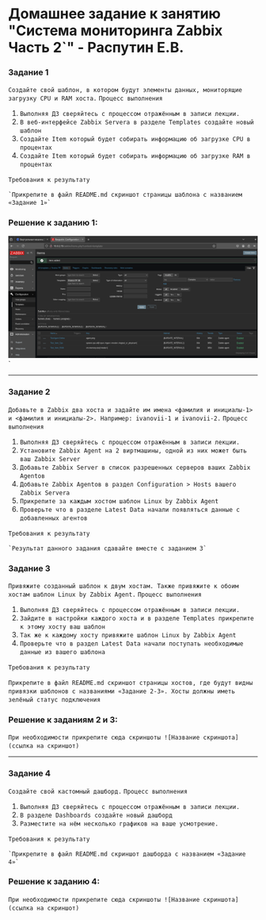 # Домашнее задание к занятию "Система мониторинга Zabbix Часть 2`" - Распутин Е.В.

### Задание 1

`Создайте свой шаблон, в котором будут элементы данных, мониторящие загрузку CPU и RAM хоста.`
`Процесс выполнения`

1. `Выполняя ДЗ сверяйтесь с процессом отражённым в записи лекции.`
2. `В веб-интерфейсе Zabbix Servera в разделе Templates создайте новый шаблон`
3. `Создайте Item который будет собирать информацию об загрузке CPU в процентах`
4. `Создайте Item который будет собирать информацию об загрузке RAM в процентах`

`Требования к результату`

	`Прикрепите в файл README.md скриншот страницы шаблона с названием «Задание 1»`

### Решение к заданию 1:

![Созданный Шаблон](/img/9-3-1.png)`

---

### Задание 2

`Добавьте в Zabbix два хоста и задайте им имена <фамилия и инициалы-1> и <фамилия и инициалы-2>. Например: ivanovii-1 и ivanovii-2.`
`Процесс выполнения`

1.  `Выполняя ДЗ сверяйтесь с процессом отражённым в записи лекции.`
2.  `Установите Zabbix Agent на 2 виртмашины, одной из них может быть ваш Zabbix Server`
3.  `Добавьте Zabbix Server в список разрешенных серверов ваших Zabbix Agentов`
4.  `Добавьте Zabbix Agentов в раздел Configuration > Hosts вашего Zabbix Servera`
5.  `Прикрепите за каждым хостом шаблон Linux by Zabbix Agent`
6.  `Проверьте что в разделе Latest Data начали появляться данные с добавленных агентов`

`Требования к результату`

    `Результат данного задания сдавайте вместе с заданием 3`

### Задание 3

`Привяжите созданный шаблон к двум хостам. Также привяжите к обоим хостам шаблон Linux by Zabbix Agent.`
`Процесс выполнения`

1.  `Выполняя ДЗ сверяйтесь с процессом отражённым в записи лекции.`
2.  `Зайдите в настройки каждого хоста и в разделе Templates прикрепите к этому хосту ваш шаблон`
3.  `Так же к каждому хосту привяжите шаблон Linux by Zabbix Agent`
4.  `Проверьте что в раздел Latest Data начали поступать необходимые данные из вашего шаблона`

`Требования к результату`

   `Прикрепите в файл README.md скриншот страницы хостов, где будут видны привязки шаблонов с названиями «Задание 2-3». Хосты должны иметь зелёный статус подключения`

### Решение к заданиям 2 и 3:

`При необходимости прикрепитe сюда скриншоты
![Название скриншота](ссылка на скриншот)`

---

### Задание 4

`Создайте свой кастомный дашборд.`
`Процесс выполнения`

1.  `Выполняя ДЗ сверяйтесь с процессом отражённым в записи лекции.`
2.  `В разделе Dashboards создайте новый дашборд`
3.  `Разместите на нём несколько графиков на ваше усмотрение.`

`Требования к результату`

    `Прикрепите в файл README.md скриншот дашборда с названием «Задание 4»`

### Решение к заданию 4:

`При необходимости прикрепитe сюда скриншоты
![Название скриншота](ссылка на скриншот)`
